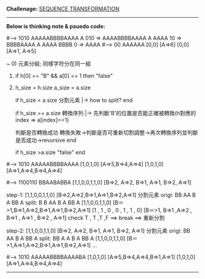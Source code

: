 __Challenage:__
[SEQUENCE TRANSFORMATION](https://www.codeeval.com/open_challenges/130/)
- - -

__Below is thinking note & psuedo code:__

#-->
1010 AAAAABBBBAAAA
A 010  => AAAABBBBAAAA
A AAAA 10 => BBBBAAAA
A AAAA BBBB 0 => AAAA
#-->
00 AAAAAA 
[0,0] [A=>6]
[0,0] [A=>1, A=>5]

~
0) 元素分組; 同樣字符分在同一組

1) if h[0] == "B" && a[0] == 1 then "false" 


2) h_size = h.size 
   a_size = a.size
  

   if h_size < a.size 
    分割元素
    |-> how to split?
   end

   if h_size == a.size 
      轉換序列
      |-> 先判斷'B'的位置是否能正確被轉換(h對應的index => a[index]==1)

      判斷是否轉換成功
      轉換失敗->判斷是否可重新切割調整->再次轉換序列並判斷是否成功->revursive
   end

   if h_size >a.size
      "false"
   end

    

#-->
1010 AAAAABBBBAAAA
[1,0,1,0] [A=>5,B=>4,A=>4]
[1,0,1,0] [A=>1,A=>4,B=>4,A=>4]


#-->
1100110 BBAABABBA
[1,1,0,0,1,1,0] [B=>2, A=>2, B=>1, A=>1, B=>2, A=>1]

step-1:
[1,1,0,0,1,1,0] [B=>2,A=>2,B=>1,A=>1,B=>2,A=>1]
分割元素 
origi: BB AA B A BB A
split: B B AA B A BB A
[1,1,0,0,1,1,0] [B＝>1,B=>1,A=>2,B=>1,A=>1,B=>2,A=>1]
     [1   , 1    , 0    , 0    , 1    , 1    , 0] 
     [B＝>1, B=>1  ,A=>2 , B=>1 , A=>1 , B=>2 , A=>1]
check T    , T     ,T    ,F     ==> break ==> 重新分割

step-2:
[1,1,0,0,1,1,0] [B=>2, A=>2, B=>1, A=>1, B=>2, A=>1]
分割元素 
origi: BB AA B A BB A
split: BB A A B A BB A
[1,1,0,0,1,1,0] [B＝>1,A=>1,A=>2,B=>1,A=>1,B=>2,A=>1]
...



#-->
1010 AAAAABBBBAAAABA
[1,0,1,0] [A=>5,B=>4,A=>4,B=>1,A=>1]
[1,0,1,0] [A=>1,A=>4,B=>4,A=>4]

- - -

